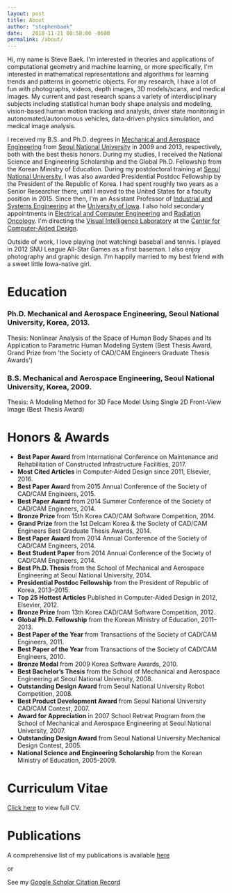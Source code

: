 ```yaml
---
layout: post
title: About
author: "stephenbaek"
date:   2018-11-21 00:50:00 -0600
permalink: /about/
---
```


Hi, my name is Steve Baek. I'm interested in theories and applications of computational geometry and machine learning, or more specifically,
I'm interested in mathematical representations and algorithms for learning trends and patterns in geometric objects.
For my research, I have a lot of fun with photographs, videos, depth images, 3D models/scans, and medical images.
My current and past research spans a variety of interdisciplinary subjects including statistical human body shape analysis and modeling,
vision-based human motion tracking and analysis, driver state monitoring in autonomated/autonomous vehicles, data-driven physics simulation, and medical image analysis.

I received my B.S. and Ph.D. degrees in [Mechanical and Aerospace Engineering][mae] from [Seoul National University][snu] in 2009 and 2013, respectively,
both with the best thesis honors.
During my studies, I received the National Science and Engineering Scholarship and the Global Ph.D. Fellowship from the Korean Ministry of Education.
During my postdoctoral training at [Seoul National University][snu], I was also awarded Presidential Postdoc Fellowship by the President of the Republic of Korea.
I had spent roughly two years as a Senior Researcher there, until I moved to the United States for a faculty position in 2015.
Since then, I'm an Assistant Professor of [Industrial and Systems Engineering][ise] at the [University of Iowa][ui].
I also hold secondary appointments in [Electrical and Computer Engineering][ece] and [Radiation Oncology][rad].
I'm directing the [Visual Intelligence Laboratory][lab] at the [Center for Computer-Aided Design][ccad].

Outside of work, I love playing (not watching) baseball and tennis. I played in 2012 SNU League All-Star Games as a first baseman. I also enjoy photography and graphic design.
I'm happily married to my best friend with a sweet little Iowa-native girl.
 

# Education
### Ph.D. Mechanical and Aerospace Engineering, Seoul National University, Korea, 2013.
Thesis: Nonlinear Analysis of the Space of Human Body Shapes and Its Application to Parametric Human Modeling System (Best Thesis Award, Grand Prize from 'the Society of CAD/CAM Engineers Graduate Thesis Awards') 

### B.S. Mechanical and Aerospace Engineering, Seoul National University, Korea, 2009.
Thesis: A Modeling Method for 3D Face Model Using Single 2D Front-View Image (Best Thesis Award)

# Honors & Awards
- **Best Paper Award** from International Conference on Maintenance and Rehabilitation of Constructed Infrastructure Facilities, 2017.
- **Most Cited Articles** in Computer-Aided Design since 2011, Elsevier, 2016.
- **Best Paper Award** from 2015 Annual Conference of the Society of CAD/CAM Engineers, 2015.
- **Best Paper Award** from 2014 Summer Conference of the Society of CAD/CAM Engineers, 2014.
- **Bronze Prize** from 15th Korea CAD/CAM Software Competition, 2014.
- **Grand Prize** from the 1st Delcam Korea & the Society of CAD/CAM Engineers Best Graduate Thesis Awards, 2014.
- **Best Paper Award** from 2014 Annual Conference of the Society of CAD/CAM Engineers, 2014.
- **Best Student Paper** from 2014 Annual Conference of the Society of CAD/CAM Engineers, 2014.
- **Best Ph.D. Thesis** from the School of Mechanical and Aerospace Engineering at Seoul National University, 2014.
- **Presidential Postdoc Fellowship** from the President of Republic of Korea, 2013–2015.
- **Top 25 Hottest Articles** Published in Computer-Aided Design in 2012, Elsevier, 2012.
- **Bronze Prize** from 13th Korea CAD/CAM Software Competition, 2012.
- **Global Ph.D. Fellowship** from the Korean Ministry of Education, 2011–2013.
- **Best Paper of the Year** from Transactions of the Society of CAD/CAM Engineers, 2011.
- **Best Paper of the Year** from Transactions of the Society of CAD/CAM Engineers, 2010.
- **Bronze Medal** from 2009 Korea Software Awards, 2010.
- **Best Bachelor’s Thesis** from the School of Mechanical and Aerospace Engineering at Seoul National University, 2008.
- **Outstanding Design Award** from Seoul National University Robot Competition, 2008.
- **Best Product Development Award** from Seoul National University CAD/CAM Contest, 2007.
- **Award for Appreciation** in 2007 School Retreat Program from the School of Mechanical and Aerospace Engineering at Seoul National University, 2007.
- **Outstanding Design Award** from Seoul National University Mechanical Design Contest, 2005.
- **National Science and Engineering Scholarship** from the Korean Ministry of Education, 2005-2009.


# Curriculum Vitae

[Click here](http://www.stephenbaek.com/cv.pdf) to view full CV.


# Publications

A comprehensive list of my publications is available [here](/publications/) 

or 

See my [Google Scholar Citation Record](https://scholar.google.com/citations?user=dr2krBsAAAAJ&hl=en)

[ui]: https://www.uiowa.edu/
[ise]: https://ise.engineering.uiowa.edu/
[ece]: https://ece.engineering.uiowa.edu/
[rad]: https://medicine.uiowa.edu/radiationoncology/
[lab]: http://www.stephenbaek.com/lab
[ccad]: https://www.ccad.uiowa.edu/
[snu]: http://www.snu.ac.kr
[mae]: http://mae.snu.ac.kr/
